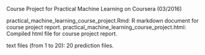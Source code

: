 Course Project for Practical Machine Learning on Coursera (03/2016)

practical_machine_learning_course_project.Rmd: R markdown document for course project report.
practical_machine_learning_course_project.html: Compiled html file for course project report.

text files (from 1 to 20): 20 prediction files.

